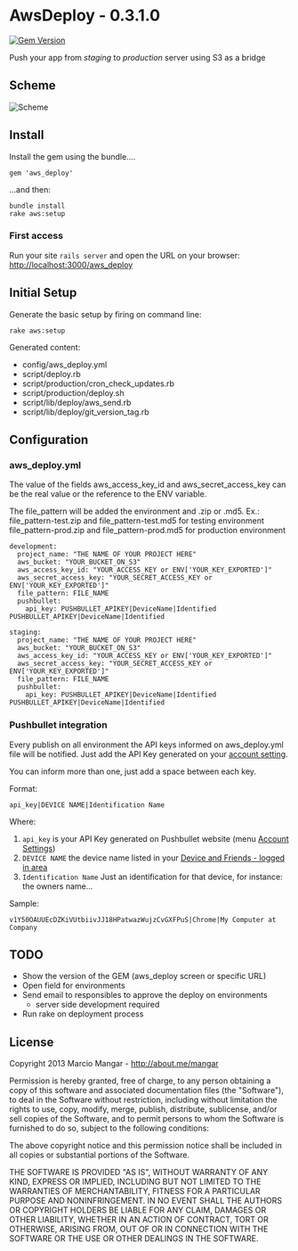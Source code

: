 

# AwsDeploy - 0.3.1.0
[![Gem Version](https://badge.fury.io/rb/aws_deploy.png)](http://badge.fury.io/rb/aws_deploy)

Push your app from _staging_ to _production_ server using S3 as a bridge


## Scheme

![Scheme](http://codeinfected.com/images/extra/aws_deploy_scheme_github.png)



## Install

Install the gem using the bundle.... 

```
gem 'aws_deploy'
```

...and then:
```
bundle install
rake aws:setup
```


### First access


Run your site `rails server` and open the URL on your browser: [http://localhost:3000/aws_deploy](http://localhost:3000/aws_deploy)




## Initial Setup

Generate the basic setup by firing on command line:

```
rake aws:setup
```

Generated content:

- config/aws_deploy.yml
- script/deploy.rb
- script/production/cron_check_updates.rb
- script/production/deploy.sh
- script/lib/deploy/aws_send.rb
- script/lib/deploy/git_version_tag.rb
 


## Configuration

### aws_deploy.yml ###

The value of the fields aws_access_key_id and aws_secret_access_key can be the real value or the reference to the ENV variable.

The file_pattern will be added the environment and .zip or .md5.
Ex.:
file_pattern-test.zip and file_pattern-test.md5  for testing environment
file_pattern-prod.zip and file_pattern-prod.md5  for production environment


```
development:
  project_name: "THE NAME OF YOUR PROJECT HERE"
  aws_bucket: "YOUR_BUCKET_ON_S3"
  aws_access_key_id: "YOUR_ACCESS_KEY or ENV['YOUR_KEY_EXPORTED']"
  aws_secret_access_key: "YOUR_SECRET_ACCESS_KEY or ENV['YOUR_KEY_EXPORTED']"
  file_pattern: FILE_NAME
  pushbullet:
    api_key: PUSHBULLET_APIKEY|DeviceName|Identified PUSHBULLET_APIKEY|DeviceName|Identified

staging: 
  project_name: "THE NAME OF YOUR PROJECT HERE"
  aws_bucket: "YOUR_BUCKET_ON_S3"
  aws_access_key_id: "YOUR_ACCESS_KEY or ENV['YOUR_KEY_EXPORTED']"
  aws_secret_access_key: "YOUR_SECRET_ACCESS_KEY or ENV['YOUR_KEY_EXPORTED']"
  file_pattern: FILE_NAME
  pushbullet:
    api_key: PUSHBULLET_APIKEY|DeviceName|Identified PUSHBULLET_APIKEY|DeviceName|Identified

```


### Pushbullet integration

Every publish on all environment the API keys informed on aws_deploy.yml file will be notified.
Just add the API Key generated on your [account setting](https://www.pushbullet.com/account).

You can inform more than one, just add a space between each key.

Format:

    api_key|DEVICE NAME|Identification Name

Where:

1. ```api_key``` is your API Key generated on Pushbullet website (menu [Account Settings](https://www.pushbullet.com/account))
1. ```DEVICE NAME``` the device name listed in your [Device and Friends - logged in area](https://www.pushbullet.com/)
1. ```Identification Name``` Just an identification for that device, for instance: the owners name...


Sample:

    v1Y50OAUUEcDZKiVUtbiivJJ18HPatwazWujzCvGXFPuS|Chrome|My Computer at Company



## TODO

 - Show the version of the GEM (aws_deploy screen or specific URL)
 - Open field for environments 
 - Send email to responsibles to approve the deploy on environments
    - server side development required
 - Run rake on deployment process


## License

Copyright 2013 Marcio Mangar - <http://about.me/mangar>

Permission is hereby granted, free of charge, to any person obtaining
a copy of this software and associated documentation files (the
"Software"), to deal in the Software without restriction, including
without limitation the rights to use, copy, modify, merge, publish,
distribute, sublicense, and/or sell copies of the Software, and to
permit persons to whom the Software is furnished to do so, subject to
the following conditions:

The above copyright notice and this permission notice shall be
included in all copies or substantial portions of the Software.

THE SOFTWARE IS PROVIDED "AS IS", WITHOUT WARRANTY OF ANY KIND,
EXPRESS OR IMPLIED, INCLUDING BUT NOT LIMITED TO THE WARRANTIES OF
MERCHANTABILITY, FITNESS FOR A PARTICULAR PURPOSE AND
NONINFRINGEMENT. IN NO EVENT SHALL THE AUTHORS OR COPYRIGHT HOLDERS BE
LIABLE FOR ANY CLAIM, DAMAGES OR OTHER LIABILITY, WHETHER IN AN ACTION
OF CONTRACT, TORT OR OTHERWISE, ARISING FROM, OUT OF OR IN CONNECTION
WITH THE SOFTWARE OR THE USE OR OTHER DEALINGS IN THE SOFTWARE.
